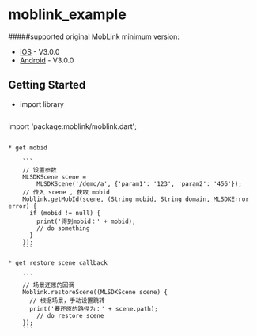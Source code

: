 # moblink_example

#####supported original MobLink minimum version:
* [iOS](https://github.com/MobClub/MobLinkPro-for-iOS) - V3.0.0
* [Android](https://github.com/MobClub/MobLink-for-Android) - V3.0.0

## Getting Started

* import library

	```
import 'package:moblink/moblink.dart';
```

* get mobid
	
	```
	// 设置参数
	MLSDKScene scene =
        MLSDKScene('/demo/a', {'param1': '123', 'param2': '456'});
    // 传入 scene , 获取 mobid
    Moblink.getMobId(scene, (String mobid, String domain, MLSDKError error) {
      if (mobid != null) {
        print('得到mobid：' + mobid);
        // do something
      }
    });
	```
	
* get restore scene callback

	```
	// 场景还原的回调
    Moblink.restoreScene((MLSDKScene scene) {
      // 根据场景，手动设置跳转
      print('要还原的路径为：' + scene.path);
		// do restore scene
    });
	```